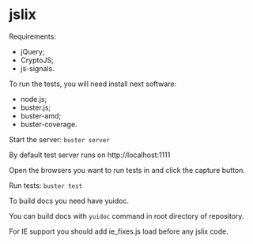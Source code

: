 jslix
=====

Requirements:
- jQuery;
- CryptoJS;
- js-signals.

To run the tests, you will need install next software:
- node.js;
- buster.js;
- buster-amd;
- buster-coverage.

Start the server:
`buster server`

By default test server runs on http://localhost:1111

Open the browsers you want to run tests in and click the capture button.

Run tests:
`buster test`

To build docs you need have yuidoc.

You can build docs with `yuidoc` command in root directory of repository.

For IE support you should add ie_fixes.js load before any jslix code.
